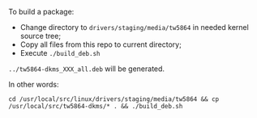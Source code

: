 To build a package:

* Change directory to ```drivers/staging/media/tw5864``` in needed kernel source tree;
* Copy all files from this repo to current directory;
* Execute ```./build_deb.sh```

```../tw5864-dkms_XXX_all.deb``` will be generated.

In other words:

```cd /usr/local/src/linux/drivers/staging/media/tw5864 && cp /usr/local/src/tw5864-dkms/* . && ./build_deb.sh```
